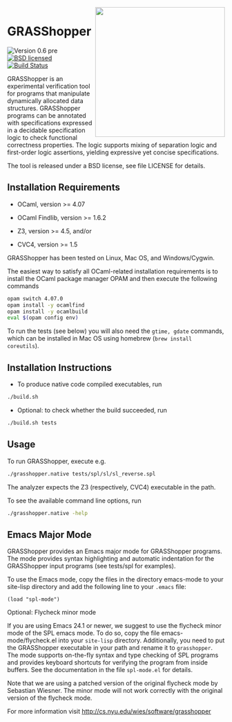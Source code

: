 <img align="right" width="300" src="logo.png"/>

GRASShopper
=======
![Version 0.6 pre](https://img.shields.io/badge/version-0.6_pre-green.svg)
[![BSD licensed](https://img.shields.io/badge/license-BSD-blue.svg)](https://raw.githubusercontent.com/wies/grasshopper/master/LICENSE)
[![Build Status](https://travis-ci.org/wies/grasshopper.svg?branch=master)](https://travis-ci.org/wies/grasshopper)

GRASShopper is an experimental verification tool for programs that
manipulate dynamically allocated data structures. GRASShopper programs
can be annotated with specifications expressed in a decidable
specification logic to check functional correctness properties. The
logic supports mixing of separation logic and first-order logic
assertions, yielding expressive yet concise specifications.

The tool is released under a BSD license, see file LICENSE for
details.


Installation Requirements
-------------------------
- OCaml, version >= 4.07

- OCaml Findlib, version >= 1.6.2

- Z3, version >= 4.5, and/or

- CVC4, version >= 1.5

GRASShopper has been tested on Linux, Mac OS, and Windows/Cygwin.

The easiest way to satisfy all OCaml-related installation requirements
is to install the OCaml package manager OPAM and then execute the
following commands
```bash
opam switch 4.07.0
opam install -y ocamlfind
opam install -y ocamlbuild
eval $(opam config env)
```

To run the tests (see below) you will also need the `gtime, gdate` commands,
which can be installed in Mac OS using homebrew (`brew install coreutils`).

Installation Instructions 
-------------------------
- To produce native code compiled executables, run 
```bash
./build.sh
```

- Optional: to check whether the build succeeded, run
```bash
./build.sh tests
```

Usage
-------------------------

To run GRASShopper, execute e.g.
```bash
./grasshopper.native tests/spl/sl/sl_reverse.spl
```
The analyzer expects the Z3 (respectively, CVC4) executable in the path.

To see the available command line options, run
```bash
./grasshopper.native -help
```

Emacs Major Mode
-------------------------

GRASShopper provides an Emacs major mode for GRASShopper programs.
The mode provides syntax highlighting and automatic indentation for
the GRASShopper input programs (see tests/spl for examples).

To use the Emacs mode, copy the files in the directory emacs-mode to
your site-lisp directory and add the following line to your `.emacs`
file:

```elisp
(load "spl-mode")
```

Optional: Flycheck minor mode

If you are using Emacs 24.1 or newer, we suggest to use the
flycheck minor mode of the SPL emacs mode. To do so, copy the file
emacs-mode/flycheck.el into your `site-lisp` directory. Additionally,
you need to put the GRASShopper executable in your path and rename it
to `grasshopper`. The mode supports on-the-fly syntax and type
checking of SPL programs and provides keyboard shortcuts for verifying
the program from inside buffers. See the documentation in the file
`spl-mode.el` for details.

Note that we are using a patched version of the original flycheck mode
by Sebastian Wiesner. The minor mode will not work correctly with the
original version of the flycheck mode.

For more information visit http://cs.nyu.edu/wies/software/grasshopper
